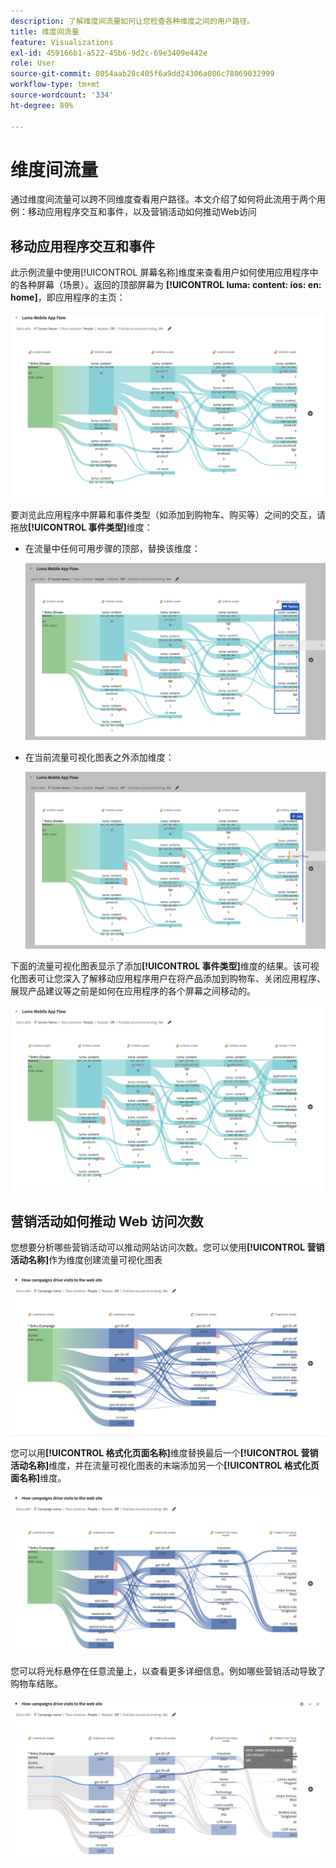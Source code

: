 ```yaml
---
description: 了解维度间流量如何让您检查各种维度之间的用户路径。
title: 维度间流量
feature: Visualizations
exl-id: 459166b1-a522-45b6-9d2c-69e3409e442e
role: User
source-git-commit: 8054aab28c405f6a9dd24306a086c78069032999
workflow-type: tm+mt
source-wordcount: '334'
ht-degree: 89%

---
```


# 维度间流量

通过维度间流量可以跨不同维度查看用户路径。本文介绍了如何将此流用于两个用例：移动应用程序交互和事件，以及营销活动如何推动Web访问

<!--
A dimension label at the top of each Flow column makes using multiple dimensions in a flow visualization more intuitive:

![An intero-dimensional flow highlighting multiple dimensions including Product, Page, OS version, and Time Spent.](assets/flow.png)
-->

## 移动应用程序交互和事件

此示例流量中使用[!UICONTROL 屏幕名称]维度来查看用户如何使用应用程序中的各种屏幕（场景）。返回的顶部屏幕为 **[!UICONTROL luma: content: ios: en: home]**，即应用程序的主页：

![显示已添加项目的流量。](assets/flowapp.png)

要浏览此应用程序中屏幕和事件类型（如添加到购物车、购买等）之间的交互，请拖放&#x200B;**[!UICONTROL 事件类型]**&#x200B;维度：

* 在流量中任何可用步骤的顶部，替换该维度：

  ![显示将页面维度拖到多个区域的流量。](assets/flowapp-replace.png)

* 在当前流量可视化图表之外添加维度：

  ![显示将页面维度拖到末端空白处的流量。](assets/flowapp-add.png)

下面的流量可视化图表显示了添加&#x200B;**[!UICONTROL 事件类型]**&#x200B;维度的结果。该可视化图表可让您深入了解移动应用程序用户在将产品添加到购物车、关闭应用程序、展现产品建议等之前是如何在应用程序的各个屏幕之间移动的。

![显示将页面维度结果展现在列表顶部的流量。](assets/flowapp-result.png)

## 营销活动如何推动 Web 访问次数

您想要分析哪些营销活动可以推动网站访问次数。您可以使用&#x200B;**[!UICONTROL 营销活动名称]**&#x200B;作为维度创建流量可视化图表

![流量 Web 营销活动名称维度](assets/flowweb.png)

您可以用&#x200B;**[!UICONTROL 格式化页面名称]**&#x200B;维度替换最后一个&#x200B;**[!UICONTROL 营销活动名称]**&#x200B;维度，并在流量可视化图表的末端添加另一个&#x200B;**[!UICONTROL 格式化页面名称]**&#x200B;维度。

![流量 Web 营销活动名称和 Web 页面维度](assets/flowweb-replace.png)

您可以将光标悬停在任意流量上，以查看更多详细信息。例如哪些营销活动导致了购物车结账。

![流量 Web 营销活动名称和 Web 页面悬停](assets/flowweb-hover.png)

